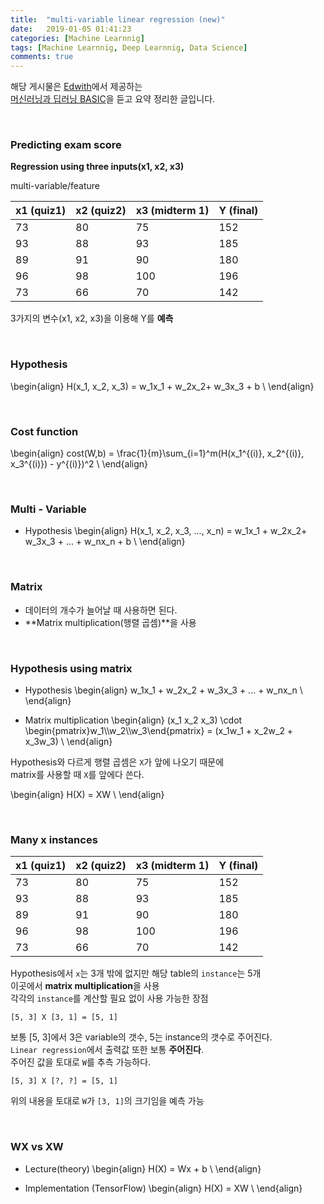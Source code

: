 ```yaml
---
title:  "multi-variable linear regression (new)"
date:   2019-01-05 01:41:23
categories: [Machine Learnnig]
tags: [Machine Learnnig, Deep Learnnig, Data Science]
comments: true
---
```


해당 게시물은 [Edwith](https://www.edwith.org)에서 제공하는<br/>
[머신러닝과 딥러닝 BASIC](https://www.edwith.org/others26/joinLectures/9829)을 듣고 요약 정리한 글입니다.

<br/>

### Predicting exam score
**Regression using three inputs(x1, x2, x3)**

multi-variable/feature

| x1 (quiz1) | x2 (quiz2) | x3 (midterm 1) | Y (final) |
| ---------- | ---------- | -------------- | --------- |
| 73         | 80         | 75             | 152       |
| 93         | 88         | 93             | 185       |
| 89         | 91         | 90             | 180       |
| 96         | 98         | 100            | 196       |
| 73         | 66         | 70             | 142       |

3가지의 변수(x1, x2, x3)을 이용해 Y를 **예측**

<br/>

### Hypothesis

\begin{align}
H(x_1, x_2, x_3) = w_1x_1 + w_2x_2+ w_3x_3 + b \\
\end{align}

<br/>

### Cost function

\begin{align}
cost(W,b) = \frac{1}{m}\sum_{i=1}^m(H(x_1^{(i)}, x_2^{(i)}, x_3^{(i)}) - y^{(i)})^2 \\
\end{align}

<br/>

### Multi - Variable
- Hypothesis
\begin{align}
H(x_1, x_2, x_3, ..., x_n) = w_1x_1 + w_2x_2+ w_3x_3 + ... + w_nx_n + b \\
\end{align}

<br/>

### Matrix
- 데이터의 개수가 늘어날 때 사용하면 된다.
- **Matrix multiplication(행렬 곱셈)**을 사용

<br/>

### Hypothesis using matrix
- Hypothesis
\begin{align}
w_1x_1 + w_2x_2 + w_3x_3 + ... + w_nx_n \\
\end{align}

- Matrix multiplication
\begin{align}
(x_1 x_2 x_3) \cdot \begin{pmatrix}w_1\\\w_2\\\w_3\end{pmatrix} = (x_1w_1 + x_2w_2 + x_3w_3) \\
\end{align}

Hypothesis와 다르게 행렬 곱셈은 `X`가 앞에 나오기 때문에<br/>
matrix를 사용할 때 `X`를 앞에다 쓴다.

\begin{align}
H(X) = XW \\
\end{align}

<br/>

### Many x instances

| x1 (quiz1) | x2 (quiz2) | x3 (midterm 1) | Y (final) |
| ---------- | ---------- | -------------- | --------- |
| 73         | 80         | 75             | 152       |
| 93         | 88         | 93             | 185       |
| 89         | 91         | 90             | 180       |
| 96         | 98         | 100            | 196       |
| 73         | 66         | 70             | 142       |

Hypothesis에서 `x`는 3개 밖에 없지만 해당 table의 `instance`는 5개<br/>
이곳에서 **matrix multiplication**을 사용<br/>
각각의 `instance`를 계산할 필요 없이 사용 가능한 장점<br/>

`[5, 3] X [3, 1] = [5, 1]`<br/>

보통 [5, 3]에서 3은 variable의 갯수, 5는 instance의 갯수로 주어진다.<br/>
`Linear regression`에서 출력값 또한 보통 **주어진다**.<br/>
주어진 값을 토대로 `W`를 추측 가능하다.<br/>

`[5, 3] X [?, ?] = [5, 1]`<br/>

위의 내용을 토대로 `W`가 `[3, 1]`의 크기임을 예측 가능<br/>

<br/>

### WX vs XW
- Lecture(theory)
\begin{align}
H(X) = Wx + b \\
\end{align}

- Implementation (TensorFlow)
\begin{align}
H(X) = XW \\
\end{align}
